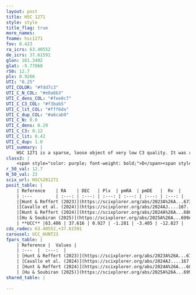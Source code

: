 ```yaml
---
layout: post
title: HSC 1271
style: style
title_flag: true
more_names: 
fname: hsc1271
fov: 0.423
ra_icrs: 63.40552
de_icrs: 37.61591
glon: 161.3402
glat: -9.77068
r50: 12.7
plx: 0.9266
UTI: "0.25"
UTI_COLOR: "#fdd7c3"
UTI_C_N_COL: "#e0a6b3"
UTI_C_dens_COL: "#fee0c7"
UTI_C_C3_COL: "#f3bab5"
UTI_C_lit_COL: "#fff6da"
UTI_C_dup_COL: "#a6cab9"
UTI_C_N: 0.0
UTI_C_dens: 0.29
UTI_C_C3: 0.12
UTI_C_lit: 0.42
UTI_C_dup: 1.0
UTI_summary: |
    HSC 1271 is a sparse, loose object of very low C3 quality. It was recently reported in the literature.<br><br><span style="color: #99180f; font-weight: bold;">Warning: </span>contains less than 25 stars with <i>P>0.5</i> estimated.
class3: |
    <span style="color: purple; font-weight: bold;">D</span><span style="color: red; font-weight: bold;">C</span>
r_50_val: 12.7
N_50_val: 23
scix_url: HSC%201271
posit_table: |
    | Reference    | RA    | DEC   | Plx  | pmRA  | pmDE   |  Rv  |
    | :---         | :---: | :---: | :---: | :---: | :---: | :---: |
    |[Hunt & Reffert (2023)](https://scixplorer.org/abs/2023A%26A...673A.114H) | 63.293 | 37.695 | 0.971 | -1.219 | -3.481 | -11.071 |
    |[Cavallo et al. (2024)](https://scixplorer.org/abs/2024AJ....167...12C) | 63.3 | 37.696 | 0.97 | -- | -- | -- |
    |[Hunt & Reffert (2024)](https://scixplorer.org/abs/2024A%26A...686A..42H) | 63.293 | 37.695 | 0.971 | -1.219 | -3.481 | -11.071 |
    |[Hu & Soubiran (2025)](https://scixplorer.org/abs/2025A%26A...699A.246H) | 63.3 | 37.696 | -- | -- | -- | -- |
    | **UCC** |63.406 | 37.616 | 0.927 | -1.281 | -3.405 | -12.827 | 
cds_radec: 63.40552,+37.61591
carousel: UCC_HUNT23
fpars_table: |
    | Reference |  Values |
    | :---  |  :---:  |
    | [Hunt & Reffert (2023)](https://scixplorer.org/abs/2023A%26A...673A.114H) | `AV50=0.95, diffAV50=0.591, MOD50=9.957, logAge50=8.079` |
    | [Cavallo et al. (2024)](https://scixplorer.org/abs/2024AJ....167...12C) | `AV50=0.89, dMod50=10.05, logAge50=8.97, [Fe/H]50=0.56` |
    | [Hunt & Reffert (2024)](https://scixplorer.org/abs/2024A%26A...686A..42H) | `MassJ=72.6595` |
    | [Hu & Soubiran (2025)](https://scixplorer.org/abs/2025A%26A...699A.246H) | `MA22=-0.3, MA23f=-0.3, MZ23=-0.14, MK24=-0.13, MF24=-0.28` |
shared_table: |
    
---
```

